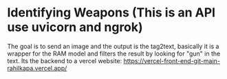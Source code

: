 # Identifying Weapons (This is an API use uvicorn and ngrok)
The goal is to send an image and the output is the tag2text, basically it is a wrapper for the RAM model and filters the result by looking for "gun" in the text.
Its the backend to a vercel website: https://vercel-front-end-git-main-rahilkapa.vercel.app/ 

